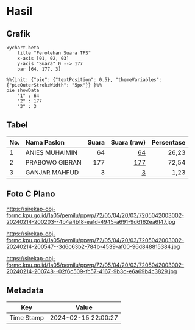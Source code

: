 # Hasil

## Grafik

```mermaid
xychart-beta
    title "Perolehan Suara TPS"
    x-axis [01, 02, 03]
    y-axis "Suara" 0 --> 177
    bar [64, 177, 3]
```

```mermaid
%%{init: {"pie": {"textPosition": 0.5}, "themeVariables": {"pieOuterStrokeWidth": "5px"}} }%%
pie showData
    "1" : 64
    "2" : 177
    "3" : 3
```

## Tabel

| No. | Nama Paslon    | Suara | Suara (raw) | Persentase |
|:--- |:-------------- | -----:| -----------:| ----------:|
| 1   | ANIES MUHAIMIN | 64    | [64][p-1]   | 26,23      |
| 2   | PRABOWO GIBRAN | 177   | [177][p-2]  | 72,54      |
| 3   | GANJAR MAHFUD  | 3     | [3][p-3]    | 1,23       |


[p-1]: https://github.com/gigit-pemilu/pemilu-2024-72-sulawesi-tengah/blob/main/pilpres/hitung-suara/sub/72-sulawesi-tengah/sub/05-buol/sub/04-bunobogu/sub/2003-botugolu/sub/002-tps/sub/paslon-1.txt
[p-2]: https://github.com/gigit-pemilu/pemilu-2024-72-sulawesi-tengah/blob/main/pilpres/hitung-suara/sub/72-sulawesi-tengah/sub/05-buol/sub/04-bunobogu/sub/2003-botugolu/sub/002-tps/sub/paslon-2.txt
[p-3]: https://github.com/gigit-pemilu/pemilu-2024-72-sulawesi-tengah/blob/main/pilpres/hitung-suara/sub/72-sulawesi-tengah/sub/05-buol/sub/04-bunobogu/sub/2003-botugolu/sub/002-tps/sub/paslon-3.txt

## Foto C Plano

https://sirekap-obj-formc.kpu.go.id/1a05/pemilu/ppwp/72/05/04/20/03/7205042003002-20240214-200203--4b4a4b18-ea1d-4945-a691-9d6162ea6f47.jpg

https://sirekap-obj-formc.kpu.go.id/1a05/pemilu/ppwp/72/05/04/20/03/7205042003002-20240214-200547--3d6c63b2-784b-4539-af00-96d848815384.jpg

https://sirekap-obj-formc.kpu.go.id/1a05/pemilu/ppwp/72/05/04/20/03/7205042003002-20240214-200748--02f6c509-fc57-4167-9b3c-e6a69b4c3829.jpg


## Metadata

| Key        | Value               |
| ---------- | ------------------- |
| Time Stamp | 2024-02-15 22:00:27 |



